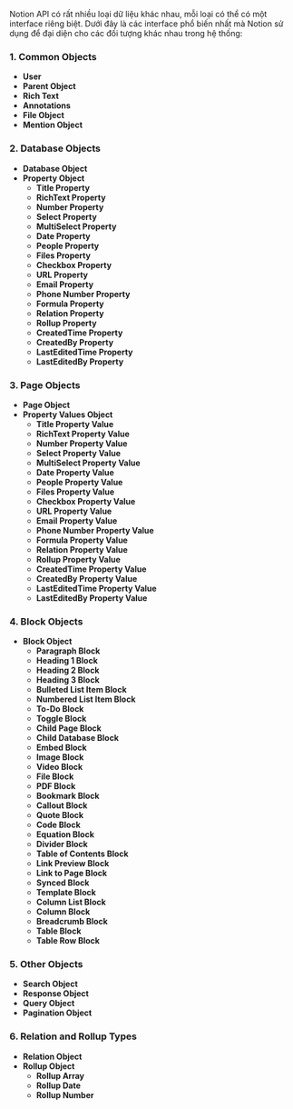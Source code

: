 Notion API có rất nhiều loại dữ liệu khác nhau, mỗi loại có thể có một interface riêng biệt. Dưới đây là các interface phổ biến nhất mà Notion sử dụng để đại diện cho các đối tượng khác nhau trong hệ thống:

### 1. **Common Objects**

- **User**
- **Parent Object**
- **Rich Text**
- **Annotations**
- **File Object**
- **Mention Object**

### 2. **Database Objects**

- **Database Object**
- **Property Object**
  - **Title Property**
  - **RichText Property**
  - **Number Property**
  - **Select Property**
  - **MultiSelect Property**
  - **Date Property**
  - **People Property**
  - **Files Property**
  - **Checkbox Property**
  - **URL Property**
  - **Email Property**
  - **Phone Number Property**
  - **Formula Property**
  - **Relation Property**
  - **Rollup Property**
  - **CreatedTime Property**
  - **CreatedBy Property**
  - **LastEditedTime Property**
  - **LastEditedBy Property**

### 3. **Page Objects**

- **Page Object**
- **Property Values Object**
  - **Title Property Value**
  - **RichText Property Value**
  - **Number Property Value**
  - **Select Property Value**
  - **MultiSelect Property Value**
  - **Date Property Value**
  - **People Property Value**
  - **Files Property Value**
  - **Checkbox Property Value**
  - **URL Property Value**
  - **Email Property Value**
  - **Phone Number Property Value**
  - **Formula Property Value**
  - **Relation Property Value**
  - **Rollup Property Value**
  - **CreatedTime Property Value**
  - **CreatedBy Property Value**
  - **LastEditedTime Property Value**
  - **LastEditedBy Property Value**

### 4. **Block Objects**

- **Block Object**
  - **Paragraph Block**
  - **Heading 1 Block**
  - **Heading 2 Block**
  - **Heading 3 Block**
  - **Bulleted List Item Block**
  - **Numbered List Item Block**
  - **To-Do Block**
  - **Toggle Block**
  - **Child Page Block**
  - **Child Database Block**
  - **Embed Block**
  - **Image Block**
  - **Video Block**
  - **File Block**
  - **PDF Block**
  - **Bookmark Block**
  - **Callout Block**
  - **Quote Block**
  - **Code Block**
  - **Equation Block**
  - **Divider Block**
  - **Table of Contents Block**
  - **Link Preview Block**
  - **Link to Page Block**
  - **Synced Block**
  - **Template Block**
  - **Column List Block**
  - **Column Block**
  - **Breadcrumb Block**
  - **Table Block**
  - **Table Row Block**

### 5. **Other Objects**

- **Search Object**
- **Response Object**
- **Query Object**
- **Pagination Object**

### 6. **Relation and Rollup Types**

- **Relation Object**
- **Rollup Object**
  - **Rollup Array**
  - **Rollup Date**
  - **Rollup Number**
